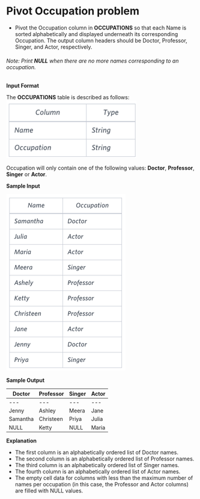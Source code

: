 # Pivot Occupation problem
- Pivot the Occupation column in **OCCUPATIONS** so that each Name is sorted alphabetically and displayed underneath its corresponding  Occupation. The output column headers should be Doctor, Professor, Singer, and Actor, respectively.

###### Note: Print **NULL** when there are no more names corresponding to an occupation.

**Input Format**

The **OCCUPATIONS** table is described as follows:
![alt text](<occupation table-1.png>)

Occupation will only contain one of the following values: **Doctor**, **Professor**, **Singer** or **Actor**.

**Sample Input**

![alt text](<occupation table details.png>)


**Sample Output**

| Doctor | Professor | Singer | Actor |
|---|---|---|---|
|---|---|---|---|
| Jenny | Ashley | Meera | Jane |
| Samantha | Christeen | Priya | Julia |
| NULL | Ketty | NULL | Maria |


**Explanation**
- The first column is an alphabetically ordered list of Doctor names.
- The second column is an alphabetically ordered list of Professor names.
- The third column is an alphabetically ordered list of Singer names.
- The fourth column is an alphabetically ordered list of Actor names.
- The empty cell data for columns with less than the maximum number of names per occupation (in this case, the Professor and Actor columns) are filled with NULL values.
